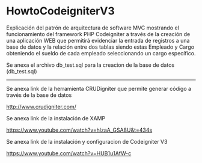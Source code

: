 # HowtoCodeigniterV3

Explicación del patrón de arquitectura de software MVC mostrando el funcionamiento del framework PHP Codeigniter a través de la creación de una aplicación WEB que permitirá evidenciar la entrada de registros a una base de datos y la relación entre dos tablas siendo estas Empleado y Cargo obteniendo el sueldo de cada empleado seleccionando un cargo específico.


Se anexa el archivo db_test.sql para la creacion de la base de datos (db_test.sql)

*************************************************************************************************************

Se anexa link de la herramienta CRUDigniter que permite generar código a través de la base de datos 

http://www.crudigniter.com/

Se anexa link de la instalación de XAMP 

https://www.youtube.com/watch?v=hlzaA_GSA8U&t=434s

Se anexa link de la instalación y configuracion de Codeigniter V3

https://www.youtube.com/watch?v=HUB1u1AfW-c


